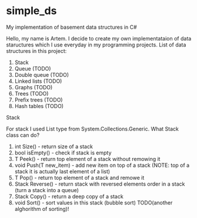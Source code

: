 # simple_ds
My implementation of basement data structures in C#

Hello, my name is Artem. I decide to create my own implementataion of data staructures which I use everyday in my programming projects.
List of data structures in this project:
1) Stack
2) Queue (TODO)
3) Double queue (TODO)
4) Linked lists (TODO)
5) Graphs (TODO)
6) Trees (TODO)
7) Prefix trees (TODO)
8) Hash tables (TODO)

Stack

For stack I used List type from System.Collections.Generic.
What Stack class can do?
1) int Size() - return size of a stack
2) bool isEmpty() - check if stack is empty
3) T Peek() - return top element of a stack without remowing it
4) void Push(T new_item) - add new item on top of a stack (NOTE: top of a stack it is actually last element of a list)
5) T Pop() - return top element of a stack and remowe it
6) Stack<T> Reverse() - return stack with reversed elements order in a stack (turn a stack into a queue)
7) Stack<T> Copy() - return a deep copy of a stack
8) void Sort() - sort values in this stack (bubble sort) TODO(another alghorithm of sorting)!
